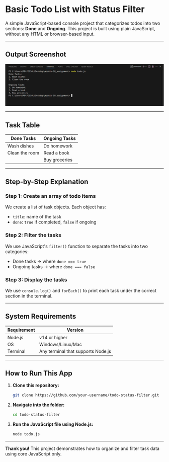 # Basic Todo List with Status Filter

A simple JavaScript-based console project that categorizes todos into two sections: **Done** and **Ongoing**. This project is built using plain JavaScript, without any HTML or browser-based input.

---

## Output Screenshot

![Output Screenshot](output.png)

---

## Task Table

| Done Tasks     | Ongoing Tasks |
| -------------- | ------------- |
| Wash dishes    | Do homework   |
| Clean the room | Read a book   |
|                | Buy groceries |

---

## Step-by-Step Explanation

### Step 1: Create an array of todo items

We create a list of task objects. Each object has:

- `title`: name of the task
- `done`: `true` if completed, `false` if ongoing

### Step 2: Filter the tasks

We use JavaScript's `filter()` function to separate the tasks into two categories:

- Done tasks → where `done === true`
- Ongoing tasks → where `done === false`

### Step 3: Display the tasks

We use `console.log()` and `forEach()` to print each task under the correct section in the terminal.

---

## System Requirements

| Requirement | Version                            |
| ----------- | ---------------------------------- |
| Node.js     | v14 or higher                      |
| OS          | Windows/Linux/Mac                  |
| Terminal    | Any terminal that supports Node.js |

---

## How to Run This App

1. **Clone this repository:**

   ```bash
   git clone https://github.com/your-username/todo-status-filter.git
   ```

2. **Navigate into the folder:**

   ```bash
   cd todo-status-filter
   ```

3. **Run the JavaScript file using Node.js:**
   ```bash
   node todo.js
   ```

---

**Thank you!** This project demonstrates how to organize and filter task data using core JavaScript only.
